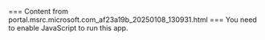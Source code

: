=== Content from portal.msrc.microsoft.com_af23a19b_20250108_130931.html ===
You need to enable JavaScript to run this app.
